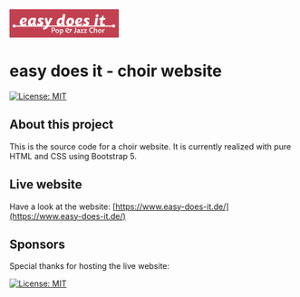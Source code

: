 <img src="https://raw.githubusercontent.com/axunonb/EasyDoesIt/main/Src/StaticHtml/wwwroot/img/logo.svg?token=GHSAT0AAAAAABUAFEB4YGDZHL3IKB6RRDGIY4BLZWQ" height=50 alt="easy- does it" />

# easy does it - choir website

[![License: MIT](https://img.shields.io/badge/License-MIT-brightgreen.svg)](https://vercel.com/?utm_source=axuno&utm_campaign=oss)

## About this project
This is the source code for a choir website. It is currently realized with pure HTML and CSS using Bootstrap 5.

## Live website
Have a look at the website: [https://www.easy-does-it.de/](https://www.easy-does-it.de/)

## Sponsors
Special thanks for hosting the live website:

[![License: MIT](https://www.datocms-assets.com/31049/1618983297-powered-by-vercel.svg)](https://vercel.com/?utm_source=axuno&utm_campaign=oss)
